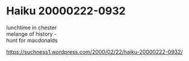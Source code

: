 # Haiku 20000222-0932  
lunchtime in chester  
melange of history -  
hunt for macdonalds  
  
https://suchness1.wordpress.com/2000/02/22/haiku-20000222-0932/